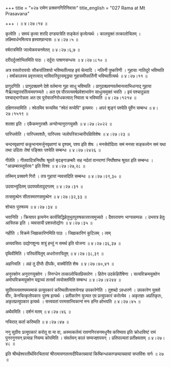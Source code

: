 +++
title = "०२७ रामेण प्रस्रवणगिरिनिवासः"
title_english = "027 Rama at Mt Prasavana"

+++
।  ॥  ४।२७।१४  ॥   

  

कृत्वेति । समयं कृत्वा शरदि दण्डयात्रेति सङ्केतं कृत्वेत्यर्थः । कालयुक्तं तत्कालोचितम् । लक्ष्मिवर्धनमित्यत्र ह्रस्वश्छान्दसः  ॥  ४।२७।५  ॥   

  

वर्षरात्रमिति जात्येकवचनमेतत्  ॥  ४।२७।६,७  ॥   

  

दरीदर्दुरशोभितमिति पाठः । दर्दुराः पाषाणसन्धयः  ॥  ४।२७।८१०  ॥   

  

अत्र वसतोरावयोः सौकर्यातिशयो भविष्यतीत्याह इयं चेत्यादि । नलिनी पुष्करिणी । गुहायाः नातिदूरे भविष्यति । वर्षाकालस्य प्रवृत्तत्वात् भाविवारिपूरसमृद्ध्या गुहासमीपवर्तिनी भविष्यतीत्यर्थः  ॥  ४।२७।११  ॥   

  

प्रागुदगिति । प्रागुदक्प्रवणे देशे वर्तमाना गुहा साधु भविष्यति । प्रागुदक्प्रवणवर्तमानत्वाभिधानाद् गुहाया नैर्ऋत्यद्वारवर्तित्वमवगम्यते । अत एव पौरस्त्यवर्षप्रवेशाभावेन साधुत्वमुक्तं भवति । इयं पश्चादुन्नता पश्चाद्भागोन्नता अत एव पुरोवातनिरोधकत्वात् निवाता च भविष्यति  ॥  ४।२७।१२१४  ॥   

  

दक्षिणस्यामिति । श्वेतमिव रूप्यमिव "श्वेतं रूप्येपि" इत्यमरः । अपरं शृङ्गं पश्येति पूर्वेण सम्बन्ध  ॥  ४।२७।१५१९  ॥   

  

शतशा इति । एकैकमनुरक्तैः अन्योन्यानुरागयुक्तैः  ॥  ४।२७।२०२२  ॥   

  

पारिप्लवेति । पारिप्लवशतैः, पारिप्लवः जलोपरिसञ्चारीपक्षिविशेषः  ॥  ४।२७।२३  ॥   

  

चन्दनवृक्षाणां ककुभानामर्जुनवृक्षाणां च दृश्यम्, पश्य इति शेषः । मनसेवोदिताः समं मनसा सङ्कल्पेन समं यथा तथा उदिताः तेषां पङ्क्तिः पश्येति सम्बन्धः  ॥  ४।२७।२४२६  ॥   

  

गीतेति । गीतवादित्रनिर्घोषः श्रूयते मृदङ्गाडम्बरैः सह नर्दतां वानराणां निर्घोषश्च श्रूयत इति सम्बन्धः । "आडम्बरस्तूर्यरवः" इति विश्वः  ॥  ४।२७।२७,२८  ॥   

  

तस्मिन् प्रस्रवणे गिरौ । तत्र गुहायां न्यवसदिति सम्बन्धः  ॥  ४।२७।२९,३०  ॥   

  

उदयाभ्युदितम् उदयपर्वतादुद्गतम्  ॥  ४।२७।३१  ॥   

  

तत्समुत्थेन सीतास्मरणसमुत्थेन  ॥  ४।२७।३२,३३  ॥   

  

शोचतः पुरुषस्य  ॥  ४।२७।३४  ॥   

  

भवानिति । क्रियापर इत्यनेन कार्यसिद्धिहेतुभूतपुरुषकारवत्त्वमुच्यते । दैवपरायणः भाग्यसम्पन्नः । उभयत्र हेतुः आस्तिक इति । व्यवसायी प्रशस्तोद्योगः  ॥  ४।२७।३५  ॥   

  

नहीति । विक्रमे जिह्मकारिणमिति पाठः । जिह्मकारिणं कुटिलम् । त्वम्  

अव्यवसितः उद्योगशून्यः शत्रुं हन्तुं न समर्थ इति योजना  ॥  ४।२७।३६,३७  ॥   

  

पृथिवीमिति । परिवर्तयितुम् अधरोत्तरयितुम्  ॥  ४।२७।३८,३९  ॥   

  

अहन्त्विति । अहं तु दीप्तैः दीपकैः, वाक्यैरिति शेषः  ॥  ४।२७।४०,४१  ॥   

  

अनुरक्तेन अनुरागयुक्तेन । स्निग्धेन तत्कालोचितप्रियपरेण । हितेन उदर्कहितैषिणा । सत्यविक्रमयुक्तेन अमोघविक्रमयुक्तेन यद्वाच्यं तत्सर्वं त्वयोक्तमिति सम्बन्ध  ॥  ४।२७।४२४४  ॥   

  

सुग्रीवस्त्ववश्यमस्माकं प्रत्युपकारं करिष्यतीत्याशयेनाह उपकारेणेति । तुशब्दो ऽवधारणे । उपकारेण युक्तो वीरः, केनचित्कृतोपकारः पुरुष इत्यर्थः । प्रतीकारेण युज्यत एव प्रत्युपकारं करोत्येव । अकृतज्ञः अप्रतिकृतः, अकृतप्रत्युपकार इत्यर्थः । सत्त्ववतां परमसात्त्विकानां मनः हन्ति क्षोभयति  ॥  ४।२७।४५  ॥   

  

अथैवमिति । दर्शनं मतम्  ॥  ४।२७।४६  ॥   

  

नचिरात् कर्ता करिष्यति  ॥  ४।२७।४७  ॥   

  

ननु सुग्रीवः प्रत्युपकारं करोतु वा मा वा, अस्मत्कर्तव्यं रावणनिरसनमधुनैव करिष्याव इति क्रोधाविष्टं रामं पुनरनुनयन् प्रत्याह नियम्य कोपमिति । संवर्तयन् कालं सम्यज्ज्ञापयन् । प्रतिपाल्यतां प्रतीक्ष्यताम्  ॥  ४।२७।४८  ॥   

  

इति श्रीमहेश्वरतीर्थविरचितायां श्रीरामायणतत्त्वदीपिकाख्यायां किष्किन्धाकाण्डव्याख्यायां सप्तविंशः सर्गः  ॥  २७  ॥   

  

